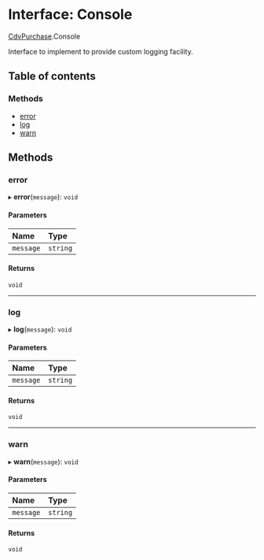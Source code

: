 # Interface: Console

[CdvPurchase](../modules/CdvPurchase.md).Console

Interface to implement to provide custom logging facility.

## Table of contents

### Methods

- [error](CdvPurchase.Console.md#error)
- [log](CdvPurchase.Console.md#log)
- [warn](CdvPurchase.Console.md#warn)

## Methods

### error

▸ **error**(`message`): `void`

#### Parameters

| Name | Type |
| :------ | :------ |
| `message` | `string` |

#### Returns

`void`

___

### log

▸ **log**(`message`): `void`

#### Parameters

| Name | Type |
| :------ | :------ |
| `message` | `string` |

#### Returns

`void`

___

### warn

▸ **warn**(`message`): `void`

#### Parameters

| Name | Type |
| :------ | :------ |
| `message` | `string` |

#### Returns

`void`
